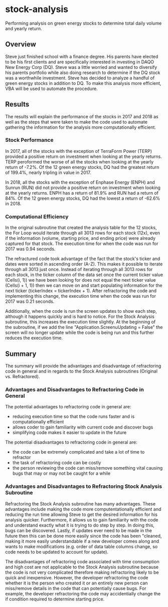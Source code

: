 # stock-analysis
Performing analysis on green energy stocks to determine total daily volume and yearly return.

## Overview
Steve just finished school with a finance degree. His parents have elected to be his first clients and are specifically interested in investing in DAQO New Energy Corp (DQ). Steve was a little worried and wanted to diversify his parents portfolio while also doing research to determine if the DQ stock was a worthwhile investment. Steve has decided to analyze a handful of green energy stocks in addition to DQ. To make this analysis more efficient, VBA will be used to automate the procedure.

## Results
The results will explain the performance of the stocks in 2017 and 2018 as well as the steps that were taken to make the code used to automate gathering the information for the analysis more computationally efficient.

### Stock Performance
In 2017, all of the stocks with the exception of TerraForm Power (TERP) provided a positive return on investment when looking at the yearly returns. TERP peroformed the worse of all the stocks when looking at the yearly return of -7.2%. Of the 12 green energy stocks, DQ had the greatest return of 199.4%, nearly tripling in value in 2017.

In 2018, all the stocks with the exception of Enphase Energy (ENPH) and Sunrun (RUN) did not provide a positive return on investment when looking at the yearly returns. ENPH has a return of 81.9% and RUN had a return of 84%. Of the 12 green energy stocks, DQ had the lowest a return of -62.6% in 2018.

### Computational Efficiency
In the original subroutine that created the analysis table for the 12 stocks, the For Loop would iterate through all 3013 rows for each stock (12x), even if the information (volume, starting price, and ending price) were already captured for that stock. The execution time for when the code was run for 2017 was 0.94 seconds. 

The refractured code took advantage of the fact that the stock's ticker and dates were sorted in ascending order (A-Z). This makes it possible to iterate through all 3013 just once. Instead of iterating through all 3013 rows for each stock, in the ticker column of the data set once the current ticker value (Cells(i, 1)) we have been looking for does not equal the next ticker value (Cells(i + 1, 1)) then we can move on and start populating information for the next ticker (tickerIndex = tickerIndex + 1). After refractoring the code and implementing this change, the execution time when the code was run for 2017 was 0.21 seconds.

Additionally, when the code is run the screen updates to show each step, although it happens quickly and is hard to notice. For the Stock Analysis subroutine, this increases the execution time slightly. At the beginning of the subroutine, if we add the line "Application.ScreenuUpdating = False" the screen will no longer update while the code is being run and this further reduces the execution time.

## Summary
The summary will provide the advantages and disadvantage of refractoring code in general and in regards to the Stock Analysis subroutines (Original vs. Refractored).

### Advantages and Disadvantages to Refractoring Code in General
The potential advantages to refractoring code in general are:
- reducing execution time so that the code runs faster and is computationally efficient
- allows coder to gain familiarity with current code and discover bugs
- simplifying code makes it easier to update in the future

The potential disadvantages to refractoring code in general are:
- the code can be extremely complicated and take a lot of time to refractor
- the task of refractoring code can be costly
- the person reviewing the code can miss/remove something vital causing bugs that may or may not be caught for a while

### Advantages and Disadvantages to Refractoring Stock Analysis Subroutine
Refractoring the Stock Analysis subroutine has many advantages. These advantages include making the code more computentationally efficient and reducing the run time allowing Steve to get the desired information for his analysis quicker. Furthermore, it allows us to gain familiarity with the code and understand exactly what it is trying to do step by step. In doing this, bugs can be discovered. Lastly, if updates ever need to be made in the future then this can be done more easily since the code has been "cleaned, making it more easily understandable if a new developer comes along and wants to make modifications (e.g. order of data table columns change, so code needs to be updated to account for update).

The disadvantages of refractoring code associated with time consumption and high cost are not applicable to the Stock Analysis subroutine because the code is not very complicated therefore making refractoring likely to be quick and inexpensive. However, the developer refractoring the code whether it is the person who created it or an entirely new person can miss/remove details in the code that can potentially cause bugs. For example, the developer refractoring the code may accidentially change the if condition required to determine starting price.
